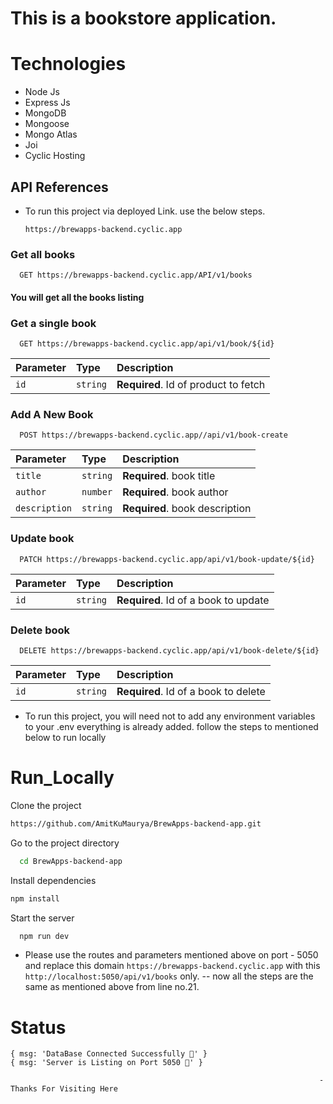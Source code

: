 # This is a bookstore application.

# Technologies

- Node Js
- Express Js
- MongoDB
- Mongoose
- Mongo Atlas
- Joi
- Cyclic Hosting

## API References

- To run this project via deployed Link. use the below steps.

  ```
  https://brewapps-backend.cyclic.app
  ```

### Get all books

```
  GET https://brewapps-backend.cyclic.app/API/v1/books
```
#### You will get all the books listing 

### Get a single book

```
  GET https://brewapps-backend.cyclic.app/api/v1/book/${id}
```

| Parameter | Type     | Description                          |
| :-------- | :------- | :----------------------------------- |
| `id`      | `string` | **Required**. Id of product to fetch |

### Add A New Book

```
  POST https://brewapps-backend.cyclic.app//api/v1/book-create
```

| Parameter      | Type     | Description                                           |
| :------------- | :------- | :---------------------------------------------------- |
| `title`        | `string` | **Required**. book title                              |
| `author`       | `number` | **Required**. book author                             |
| `description`  | `string` | **Required**. book description                        |

### Update book

```
  PATCH https://brewapps-backend.cyclic.app/api/v1/book-update/${id}
```

| Parameter | Type     | Description                             |
| :-------- | :------- | :-------------------------------------- |
| `id`      | `string` | **Required**. Id of a book to update    |

### Delete book 

```
  DELETE https://brewapps-backend.cyclic.app/api/v1/book-delete/${id}
```

| Parameter | Type     | Description                             |
| :-------- | :------- | :-------------------------------------- |
| `id`      | `string` | **Required**. Id of a book to delete    |


- To run this project, you will need not to add any environment variables to your .env everything is already added. follow the steps to mentioned below to run locally

# Run_Locally

Clone the project

```bash
https://github.com/AmitKuMaurya/BrewApps-backend-app.git
```

Go to the project directory

```bash
  cd BrewApps-backend-app
```

Install dependencies

```bash
npm install
```

Start the server

```bash
  npm run dev
```
- Please use the routes and parameters mentioned above on port - 5050 and replace this domain `https://brewapps-backend.cyclic.app` with this `http://localhost:5050/api/v1/books` only.
-- now all the steps are the same as mentioned above from line no.21.

# Status
``` These both will ensure that the application is running or not
{ msg: 'DataBase Connected Successfully 🌼' }
{ msg: 'Server is Listing on Port 5050 🤙' }
```

                                                                         - Thanks For Visiting Here

